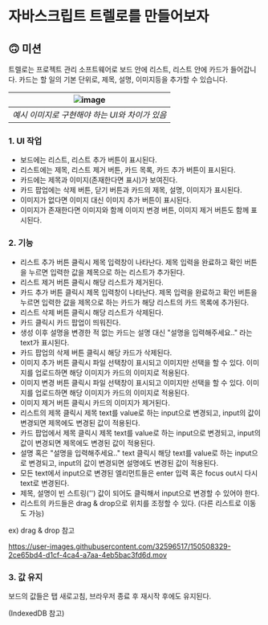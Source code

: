 # 자바스크립트 트렐로를 만들어보자

## 🙃 미션

트렐로는 프로젝트 관리 소프트웨어로 보드 안에 리스트, 리스트 안에 카드가 들어갑니다. 카드는 할 일의 기본 단위로, 제목, 설명, 이미지등을 추가할 수 있습니다.

| ![image](https://user-images.githubusercontent.com/32596517/150505335-07dc86a1-adf5-466e-b5df-9d2e4d933bae.png) |
|:--:| 
| *예시 이미지로 구현해야 하는 UI와 차이가 있음* |



### 1. UI 작업
- 보드에는 리스트, 리스트 추가 버튼이 표시된다.
- 리스트에는 제목, 리스트 제거 버튼, 카드 목록, 카드 추가 버튼이 표시된다.
- 카드에는 제목과 이미지(존재한다면 표시)가 보여진다.
- 카드 팝업에는 삭제 버튼, 닫기 버튼과 카드의 제목, 설명, 이미지가 표시된다.
- 이미지가 없다면 이미지 대신 이미지 추가 버튼이 표시된다.
- 이미지가 존재한다면 이미지와 함께 이미지 변경 버튼, 이미지 제거 버튼도 함께 표시된다.

### 2. 기능
- 리스트 추가 버튼 클릭시 제목 입력창이 나타난다. 제목 입력을 완료하고 확인 버튼을 누르면 입력한 값을 제목으로 하는 리스트가 추가된다.
- 리스트 제거 버튼 클릭시 해당 리스트가 제거된다.
- 카드 추가 버튼 클릭시 제목 입력창이 나타난다. 제목 입력을 완료하고 확인 버튼을 누르면 입력한 값을 제목으로 하는 카드가 해당 리스트의 카드 목록에 추가된다.
- 리스트 삭제 버튼 클릭시 해당 리스트가 삭제된다.
- 카드 클릭시 카드 팝업이 띄워진다.
- 생성 이후 설명을 변경한 적 없는 카드는 설명 대신 "설명을 입력해주세요.." 라는 text가 표시된다.
- 카드 팝업의 삭제 버튼 클릭시 해당 카드가 삭제된다.
- 이미지 추가 버튼 클릭시 파일 선택창이 표시되고 이미지만 선택을 할 수 있다. 이미지를 업로드하면 해당 이미지가 카드의 이미지로 적용된다.
- 이미지 변경 버튼 클릭시 파일 선택창이 표시되고 이미지만 선택을 할 수 있다. 이미지를 업로드하면 해당 이미지가 카드의 이미지로 적용된다.
- 이미지 제거 버튼 클릭시 카드의 이미지가 제거된다.
- 리스트의 제목 클릭시 제목 text를 value로 하는 input으로 변경되고, input의 값이 변경되면 제목에도 변경된 값이 적용된다.
- 카드 팝업에서 제목 클릭시 제목 text를 value로 하는 input으로 변경되고, input의 값이 변경되면 제목에도 변경된 값이 적용된다.
- 설명 혹은 "설명을 입력해주세요.." text 클릭시 해당 text를 value로 하는 input으로 변경되고, input의 값이 변경되면 설명에도 변경된 값이 적용된다.
- 모든 text에서 input으로 변경된 엘리먼트들은 enter 입력 혹은 focus out시 다시 text로 변경된다.
- 제목, 설명이 빈 스트링('') 값이 되어도 클릭해서 input으로 변경할 수 있어야 한다.
- 리스트의 카드들은 drag & drop으로 위치를 조정할 수 있다. (다른 리스트로 이동도 가능)

ex) drag & drop 참고

https://user-images.githubusercontent.com/32596517/150508329-2ce65bd4-d1cf-4ca4-a7aa-4eb5bac3fd6d.mov

### 3. 값 유지
보드의 값들은 탭 새로고침, 브라우저 종료 후 재시작 후에도 유지된다.

(IndexedDB 참고)
